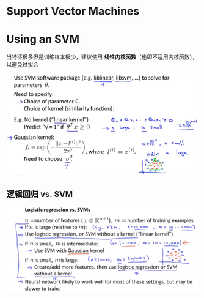 # Support Vector Machines

# Using an SVM



当特征很多但是训练样本很少，建议使用 **线性内核函数**（也即不适用内核函数），以避免过拟合

![1620783233505](..\image\1620783233505.png)





## 逻辑回归 vs. SVM

![1620784527376](..\image\1620784527376.png)

